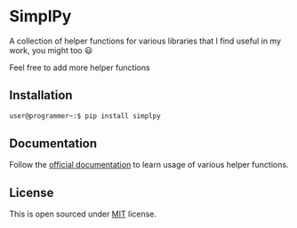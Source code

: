 # SimplPy

A collection of helper functions for various libraries that I find useful in my work, you might too :smiley:

Feel free to add more helper functions

## Installation

```bash
user@programmer~:$ pip install simplpy
```

## Documentation

Follow the <a href="https://github.com/frankhart2018/simplpy/wiki">official documentation</a> to learn usage of various helper functions.

## License

This is open sourced under <a href="https://github.com/frankhart2018/simplpy/blob/master/LICENSE">MIT</a> license.